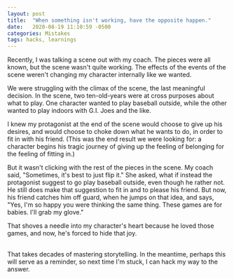 ```yaml
---
layout: post
title:  "When something isn't working, have the opposite happen."
date:   2020-08-19 11:10:59 -0500
categories: Mistakes
tags: hacks, learnings
---
```

Recently, I was talking a scene out with my coach. The pieces were all known, but the scene wasn't quite working. The effects of the events of the scene weren't changing my character internally like we wanted.

We were struggling with the climax of the scene, the last meaningful decision. In the scene, two ten-old-years were at cross purposes about what to play. One character wanted to play baseball outside, while the other wanted to play indoors with G.I. Joes and the like. 

I knew my protagonist at the end of the scene would choose to give up his desires, and would choose to choke down what he wants to do, in order to fit in with his friend. (This was the end result we were looking for: a character begins his tragic journey of giving up the feeling of belonging for the feeling of fitting in.)

But it wasn't clicking with the rest of the pieces in the scene. My coach said, "Sometimes, it's best to just flip it." She asked, what if instead the protagonist suggest to go play baseball outside, even though he rather not. He still does make that suggestion to fit in and to please his friend. But now, his friend catches him off guard, when he jumps on that idea, and says, "Yes, I'm so happy you were thinking the same thing. These games are for babies. I'll grab my glove."

That shoves a needle into my character's heart because he loved those games, and now, he's forced to hide that joy.

<br>
That takes decades of mastering storytelling. In the meantime, perhaps this will serve as a reminder, so next time I'm stuck, I can hack my way to the answer.